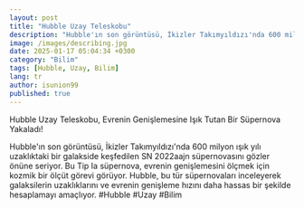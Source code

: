 ```yaml
---
layout: post
title: "Hubble Uzay Teleskobu"
description: "Hubble'ın son görüntüsü, İkizler Takımyıldızı'nda 600 milyon ışık yılı uzaklıktaki bir galakside keşfedilen SN 2022aajn süpernovasını gözler önüne seriyor."
image: /images/describing.jpg
date: 2025-01-17 05:04:34 +0300
category: "Bilim"
tags: [Hubble, Uzay, Bilim]
lang: tr
author: isunion99
published: true
---
```


Hubble Uzay Teleskobu, Evrenin Genişlemesine Işık Tutan Bir Süpernova Yakaladı!

Hubble'ın son görüntüsü, İkizler Takımyıldızı'nda 600 milyon ışık yılı uzaklıktaki bir galakside keşfedilen SN 2022aajn süpernovasını gözler önüne seriyor. Bu Tip Ia süpernova, evrenin genişlemesini ölçmek için kozmik bir ölçüt görevi görüyor. Hubble, bu tür süpernovaları inceleyerek galaksilerin uzaklıklarını ve evrenin genişleme hızını daha hassas bir şekilde hesaplamayı amaçlıyor. #Hubble #Uzay #Bilim